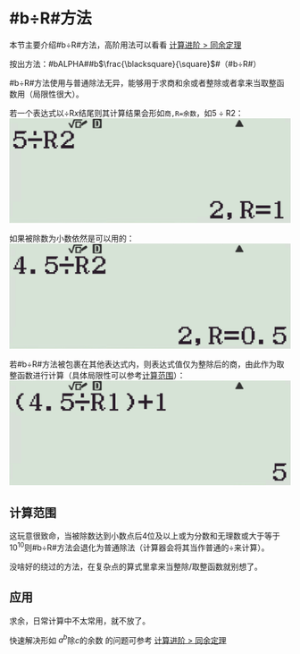 # #b÷R#方法

本节主要介绍#b÷R#方法，高阶用法可以看看 [计算进阶 > 同余定理](docs/pro/mod.md)

按出方法：#bALPHA##b$\frac{\blacksquare}{\square}$#（#b÷R#）

#b÷R#方法使用与普通除法无异，能够用于求商和余或者整除或者拿来当取整函数用（局限性很大）。

若一个表达式以$÷\mathrm Rx$结尾则其计算结果会形如`商,R=余数`，如$5÷\mathrm R2$：
![](assets/img/Snipaste_2022-12-11_12-54-48.png)

如果被除数为小数依然是可以用的：
![](assets/img/Snipaste_2022-12-11_12-55-59.png)

若#b÷R#方法被包裹在其他表达式内，则表达式值仅为整除后的商，由此作为取整函数进行计算（具体局限性可以参考[计算范围](#计算范围)）：
![](assets/img/Snipaste_2022-12-11_13-01-50.png)

## 计算范围
这玩意很致命，当被除数达到小数点后4位及以上或为分数和无理数或大于等于$10^{10}$则#b÷R#方法会退化为普通除法（计算器会将其当作普通的÷来计算）。

没啥好的绕过的方法，在复杂点的算式里拿来当整除/取整函数就别想了。

## 应用

求余，日常计算中不太常用，就不放了。

快速解决形如 $a^b$除$c$的余数 的问题可参考 [计算进阶 > 同余定理](docs/pro/mod.md)
